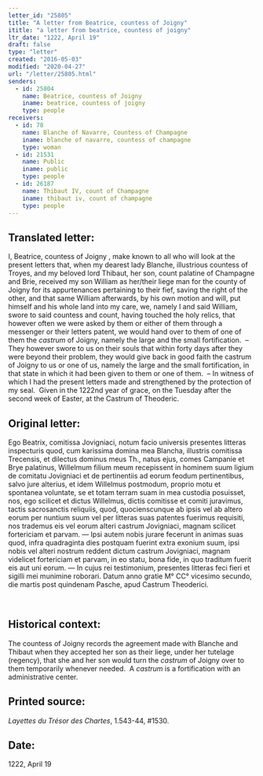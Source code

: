 ```yaml
---
letter_id: "25805"
title: "A letter from Beatrice, countess of Joigny"
ititle: "a letter from beatrice, countess of joigny"
ltr_date: "1222, April 19"
draft: false
type: "letter"
created: "2016-05-03"
modified: "2020-04-27"
url: "/letter/25805.html"
senders:
  - id: 25804
    name: Beatrice, countess of Joigny
    iname: beatrice, countess of joigny
    type: people
receivers:
  - id: 78
    name: Blanche of Navarre, Countess of Champagne
    iname: blanche of navarre, countess of champagne
    type: woman
  - id: 21531
    name: Public
    iname: public
    type: people
  - id: 26187
    name: Thibaut IV, count of Champagne
    iname: thibaut iv, count of champagne
    type: people
---
```

<h2> Translated letter:</h2><p>I, Beatrice, countess of Joigny , make known to all who will look at the present letters that, when my dearest lady Blanche, illustrious countess of Troyes, and my beloved lord Thibaut, her son, count palatine of Champagne and Brie, received my son William as her/their liege man for the county of Joigny for its appurtenances pertaining to their fief, saving the right of the other, and that same William afterwards, by his own motion and will, put himself and his whole land into my care, we, namely I and said William, swore to said countess and count, having touched the holy relics, that however often we were asked by them or either of them through a messenger or their letters patent, we would hand over to them of one of them the <em>castrum</em> of Joigny, namely the large and the small fortification.&nbsp; – They however swore to us on their souls that within forty days after they were beyond their problem, they would give back in good faith the castrum of Joigny to us or one of us, namely the large and the small fortification, in that state in which it had been given to them or one of them.&nbsp; – In witness of which I had the present letters made and strengthened by the protection of my seal.&nbsp; Given in the 1222nd year of grace, on the Tuesday after the second week of Easter, at the Castrum of Theoderic.</p><h2 class="mt-4"> Original letter:</h2><p>Ego Beatrix, comitissa Jovigniaci, notum facio universis presentes litteras inspecturis quod, cum karissima domina mea Blancha, illustris comitissa Trecensis, et dilectus dominus meus Th., natus ejus, comes Campanie et Brye palatinus, Willelmum filium meum recepissent in hominem suum ligium de comitatu Jovigniaci et de pertinentiis ad eorum feodum pertinentibus, salvo jure alterius, et idem Willelmus postmodum, proprio motu et spontanea voluntate, se et totam terram suam in mea custodia posuisset, nos, ego scilicet et dictus Willelmus, dictis comitisse et comiti juravimus, tactis sacrosanctis reliquiis, quod, quocienscunque ab ipsis vel ab altero eorum per nuntium suum vel per litteras suas patentes fuerimus requisiti, nos trademus eis vel eorum alteri castrum Jovigniaci, magnam scilicet fortericiam et parvam. — Ipsi autem nobis jurare fecerunt in animas suas quod, infra quadraginta dies postquam fuerint extra exonium suum, ipsi nobis vel alteri nostrum reddent dictum castrum Jovigniaci, magnam videlicet fortericiam et parvam, in eo statu, bona fide, in quo traditum fuerit eis aut uni eorum. — In cujus rei testimonium, presentes litteras feci fieri et sigilli mei munimine roborari. Datum anno gratie M° CC° vicesimo secundo, die martis post quindenam Pasche, apud Castrum Theoderici.</p><p>&nbsp;</p><h2 class="mt-4"> Historical context:</h2><p>The countess of Joigny records the agreement made with Blanche and Thibaut when they accepted her son as their liege, under her tutelage (regency), that she and her son would turn the <em>castrum</em> of Joigny over to them temporarily whenever needed. &nbsp;A <em>castrum</em> is a fortification with an administrative center.</p><h2 class="mt-4"> Printed source:</h2><p><i>Layettes du Trésor des Chartes</i>, 1.543-44, #1530.&nbsp;&nbsp;</p><h2 class="mt-4"> Date:</h2>1222, April 19